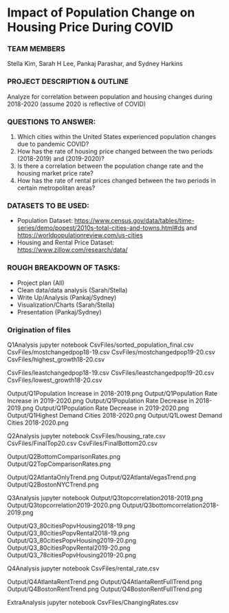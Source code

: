 # Impact of Population Change on Housing Price During COVID

### TEAM MEMBERS
Stella Kim, Sarah H Lee, Pankaj Parashar, and Sydney Harkins



### PROJECT DESCRIPTION & OUTLINE
Analyze for correlation between population and housing changes during 2018-2020 (assume 2020 is reflective of COVID)  

### QUESTIONS TO ANSWER:
1. Which cities within the United States experienced population changes due to pandemic COVID?
2. How has the rate of housing price changed between the two periods (2018-2019) and (2019-2020)?
3. Is there a correlation between the population change rate and the housing market price rate?
4. How has the rate of rental prices changed between the two periods in certain metropolitan areas?


### DATASETS TO BE USED:
* Population Dataset: https://www.census.gov/data/tables/time-series/demo/popest/2010s-total-cities-and-towns.html#ds  and https://worldpopulationreview.com/us-cities 
* Housing and Rental Price Dataset:
https://www.zillow.com/research/data/ 


### ROUGH BREAKDOWN OF TASKS:
* Project plan (All)
* Clean data/data analysis (Sarah/Stella)
* Write Up/Analysis (Pankaj/Sydney)
* Visualization/Charts (Sarah/Stella)
* Presentation (Pankaj/Sydney)



### Origination of files
Q1Analysis jupyter notebook 
CsvFiles/sorted_population_final.csv
CsvFiles/mostchangedpop18-19.csv
CsvFiles/mostchangedpop19-20.csv
CsvFiles/highest_growth18-20.csv

CsvFiles/leastchangedpop18-19.csv
CsvFiles/leastchangedpop19-20.csv
CsvFiles/lowest_growth18-20.csv

Output/Q1Population Increase in 2018-2019.png
Output/Q1Population Rate Increase in 2019-2020.png
Output/Q1Population Rate Decrease in 2018-2019.png
Output/Q1Population Rate Decrease in 2019-2020.png
Output/Q1Highest Demand Cities 2018-2020.png
Output/Q1Lowest Demand Cities 2018-2020.png

Q2Analysis jupyter notebook 
CsvFiles/housing_rate.csv
CsvFiles/FinalTop20.csv
CsvFiles/FinalBottom20.csv

Output/Q2BottomComparisonRates.png
Output/Q2TopComparisonRates.png

Output/Q2AtlantaOnlyTrend.png
Output/Q2AtlantaVegasTrend.png
Output/Q2BostonNYCTrend.png

Q3Analysis jupyter notebook 
Output/Q3topcorrelation2018-2019.png
Output/Q3topcorrelation2019-2020.png
Output/Q3bottomcorrelation2018-2019.png

Output/Q3_80citiesPopvHousing2018-19.png
Output/Q3_80citiesPopvRental2018-19.png
Output/Q3_80citiesPopvHousing2019-20.png
Output/Q3_80citiesPopvRental2019-20.png
Output/Q3_78citiesPopvHousing2019-20.png

Q4Analysis jupyter notebook 
CsvFiles/rental_rate.csv

Output/Q4AtlantaRentTrend.png
Output/Q4AtlantaRentFullTrend.png
Output/Q4BostonRentTrend.png
Output/Q4BostonRentFullTrend.png

ExtraAnalysis jupyter notebook 
CsvFiles/ChangingRates.csv

